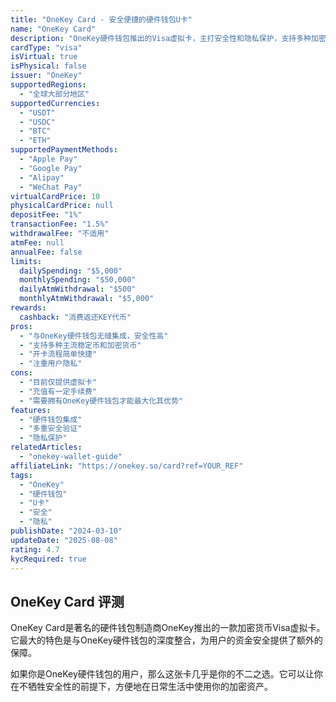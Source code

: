 ```yaml
---
title: "OneKey Card - 安全便捷的硬件钱包U卡"
name: "OneKey Card"
description: "OneKey硬件钱包推出的Visa虚拟卡，主打安全性和隐私保护，支持多种加密货币。"
cardType: "visa"
isVirtual: true
isPhysical: false
issuer: "OneKey"
supportedRegions:
  - "全球大部分地区"
supportedCurrencies:
  - "USDT"
  - "USDC"
  - "BTC"
  - "ETH"
supportedPaymentMethods:
  - "Apple Pay"
  - "Google Pay"
  - "Alipay"
  - "WeChat Pay"
virtualCardPrice: 10
physicalCardPrice: null
depositFee: "1%"
transactionFee: "1.5%"
withdrawalFee: "不适用"
atmFee: null
annualFee: false
limits:
  dailySpending: "$5,000"
  monthlySpending: "$50,000"
  dailyAtmWithdrawal: "$500"
  monthlyAtmWithdrawal: "$5,000"
rewards:
  cashback: "消费返还KEY代币"
pros:
  - "与OneKey硬件钱包无缝集成，安全性高"
  - "支持多种主流稳定币和加密货币"
  - "开卡流程简单快捷"
  - "注重用户隐私"
cons:
  - "目前仅提供虚拟卡"
  - "充值有一定手续费"
  - "需要拥有OneKey硬件钱包才能最大化其优势"
features:
  - "硬件钱包集成"
  - "多重安全验证"
  - "隐私保护"
relatedArticles:
  - "onekey-wallet-guide"
affiliateLink: "https://onekey.so/card?ref=YOUR_REF"
tags:
  - "OneKey"
  - "硬件钱包"
  - "U卡"
  - "安全"
  - "隐私"
publishDate: "2024-03-10"
updateDate: "2025-08-08"
rating: 4.7
kycRequired: true
---
```


## OneKey Card 评测

OneKey Card是著名的硬件钱包制造商OneKey推出的一款加密货币Visa虚拟卡。它最大的特色是与OneKey硬件钱包的深度整合，为用户的资金安全提供了额外的保障。

如果你是OneKey硬件钱包的用户，那么这张卡几乎是你的不二之选。它可以让你在不牺牲安全性的前提下，方便地在日常生活中使用你的加密资产。
